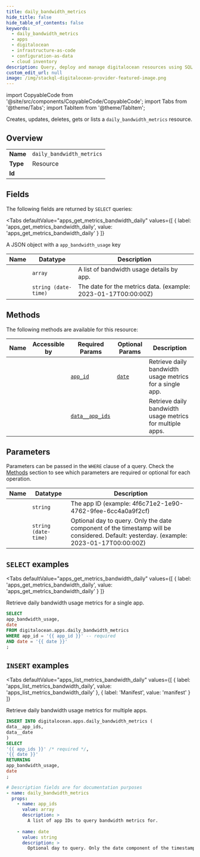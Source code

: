 ```yaml
--- 
title: daily_bandwidth_metrics
hide_title: false
hide_table_of_contents: false
keywords:
  - daily_bandwidth_metrics
  - apps
  - digitalocean
  - infrastructure-as-code
  - configuration-as-data
  - cloud inventory
description: Query, deploy and manage digitalocean resources using SQL
custom_edit_url: null
image: /img/stackql-digitalocean-provider-featured-image.png
---
```


import CopyableCode from '@site/src/components/CopyableCode/CopyableCode';
import Tabs from '@theme/Tabs';
import TabItem from '@theme/TabItem';

Creates, updates, deletes, gets or lists a <code>daily_bandwidth_metrics</code> resource.

## Overview
<table><tbody>
<tr><td><b>Name</b></td><td><code>daily_bandwidth_metrics</code></td></tr>
<tr><td><b>Type</b></td><td>Resource</td></tr>
<tr><td><b>Id</b></td><td><CopyableCode code="digitalocean.apps.daily_bandwidth_metrics" /></td></tr>
</tbody></table>

## Fields

The following fields are returned by `SELECT` queries:

<Tabs
    defaultValue="apps_get_metrics_bandwidth_daily"
    values={[
        { label: 'apps_get_metrics_bandwidth_daily', value: 'apps_get_metrics_bandwidth_daily' }
    ]}
>
<TabItem value="apps_get_metrics_bandwidth_daily">

A JSON object with a `app_bandwidth_usage` key

<table>
<thead>
    <tr>
    <th>Name</th>
    <th>Datatype</th>
    <th>Description</th>
    </tr>
</thead>
<tbody>
<tr>
    <td><CopyableCode code="app_bandwidth_usage" /></td>
    <td><code>array</code></td>
    <td>A list of bandwidth usage details by app.</td>
</tr>
<tr>
    <td><CopyableCode code="date" /></td>
    <td><code>string (date-time)</code></td>
    <td>The date for the metrics data. (example: 2023-01-17T00:00:00Z)</td>
</tr>
</tbody>
</table>
</TabItem>
</Tabs>

## Methods

The following methods are available for this resource:

<table>
<thead>
    <tr>
    <th>Name</th>
    <th>Accessible by</th>
    <th>Required Params</th>
    <th>Optional Params</th>
    <th>Description</th>
    </tr>
</thead>
<tbody>
<tr>
    <td><a href="#apps_get_metrics_bandwidth_daily"><CopyableCode code="apps_get_metrics_bandwidth_daily" /></a></td>
    <td><CopyableCode code="select" /></td>
    <td><a href="#parameter-app_id"><code>app_id</code></a></td>
    <td><a href="#parameter-date"><code>date</code></a></td>
    <td>Retrieve daily bandwidth usage metrics for a single app.</td>
</tr>
<tr>
    <td><a href="#apps_list_metrics_bandwidth_daily"><CopyableCode code="apps_list_metrics_bandwidth_daily" /></a></td>
    <td><CopyableCode code="insert" /></td>
    <td><a href="#parameter-data__app_ids"><code>data__app_ids</code></a></td>
    <td></td>
    <td>Retrieve daily bandwidth usage metrics for multiple apps.</td>
</tr>
</tbody>
</table>

## Parameters

Parameters can be passed in the `WHERE` clause of a query. Check the [Methods](#methods) section to see which parameters are required or optional for each operation.

<table>
<thead>
    <tr>
    <th>Name</th>
    <th>Datatype</th>
    <th>Description</th>
    </tr>
</thead>
<tbody>
<tr id="parameter-app_id">
    <td><CopyableCode code="app_id" /></td>
    <td><code>string</code></td>
    <td>The app ID (example: 4f6c71e2-1e90-4762-9fee-6cc4a0a9f2cf)</td>
</tr>
<tr id="parameter-date">
    <td><CopyableCode code="date" /></td>
    <td><code>string (date-time)</code></td>
    <td>Optional day to query. Only the date component of the timestamp will be considered. Default: yesterday. (example: 2023-01-17T00:00:00Z)</td>
</tr>
</tbody>
</table>

## `SELECT` examples

<Tabs
    defaultValue="apps_get_metrics_bandwidth_daily"
    values={[
        { label: 'apps_get_metrics_bandwidth_daily', value: 'apps_get_metrics_bandwidth_daily' }
    ]}
>
<TabItem value="apps_get_metrics_bandwidth_daily">

Retrieve daily bandwidth usage metrics for a single app.

```sql
SELECT
app_bandwidth_usage,
date
FROM digitalocean.apps.daily_bandwidth_metrics
WHERE app_id = '{{ app_id }}' -- required
AND date = '{{ date }}'
;
```
</TabItem>
</Tabs>


## `INSERT` examples

<Tabs
    defaultValue="apps_list_metrics_bandwidth_daily"
    values={[
        { label: 'apps_list_metrics_bandwidth_daily', value: 'apps_list_metrics_bandwidth_daily' },
        { label: 'Manifest', value: 'manifest' }
    ]}
>
<TabItem value="apps_list_metrics_bandwidth_daily">

Retrieve daily bandwidth usage metrics for multiple apps.

```sql
INSERT INTO digitalocean.apps.daily_bandwidth_metrics (
data__app_ids,
data__date
)
SELECT 
'{{ app_ids }}' /* required */,
'{{ date }}'
RETURNING
app_bandwidth_usage,
date
;
```
</TabItem>
<TabItem value="manifest">

```yaml
# Description fields are for documentation purposes
- name: daily_bandwidth_metrics
  props:
    - name: app_ids
      value: array
      description: >
        A list of app IDs to query bandwidth metrics for.
        
    - name: date
      value: string
      description: >
        Optional day to query. Only the date component of the timestamp will be considered. Default: yesterday.
        
```
</TabItem>
</Tabs>

